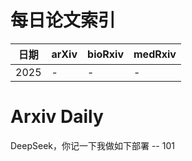 # 每日论文索引

| 日期 | arXiv | bioRxiv | medRxiv |
|------|-------|---------|---------|
| 2025 | - | - | - |





































































































































































































































































































































































# Arxiv Daily


DeepSeek，你记一下我做如下部署 -- 101
